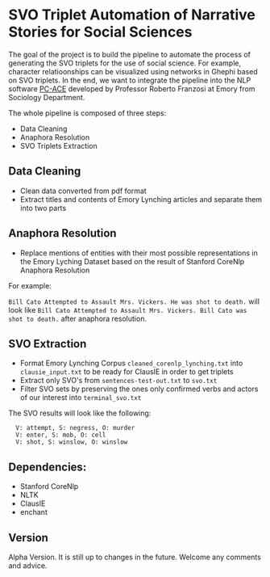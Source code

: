 # SVO Triplet Automation of Narrative Stories for Social Sciences 

The goal of the project is to build the pipeline to automate the process of generating the SVO triplets for the use of social science. 
For example, character relatioonships can be visualized using networks in Ghephi based on SVO triplets. In the end, we want to integrate the pipeline into the NLP software [PC-ACE](https://pc-ace.com/) developed by Professor Roberto Franzosi at Emory from Sociology Department.

The whole pipeline is composed of three steps:
  - Data Cleaning 
  - Anaphora Resolution 
  - SVO Triplets Extraction
 
## Data Cleaning
  - Clean data converted from pdf format
  - Extract titles and contents of Emory Lynching articles and separate them into two parts 
 
## Anaphora Resolution 
  - Replace mentions of entities with their most possible representations in the Emory Lyching Dataset based on the result of Stanford CoreNlp Anaphora Resolution
  
  For example: 
  
  `Bill Cato Attempted to Assault Mrs. Vickers. He was shot to death.` will look like 
  `Bill Cato Attempted to Assault Mrs. Vickers. Bill Cato was shot to death.` after anaphora resolution.

## SVO Extraction 
  - Format Emory Lynching Corpus `cleaned_corenlp_lynching.txt` into `clausie_input.txt` to be ready for ClausIE in order to get triplets
  - Extract only SVO's from `sentences-test-out.txt` to `svo.txt`
  - Filter SVO sets by preserving the ones only confirmed verbs and actors of our interest into `terminal_svo.txt`
  
  The SVO results will look like the following:
      
      V: attempt, S: negress, O: murder
      V: enter, S: mob, O: cell
      V: shot, S: winslow, O: winslow
  
##  Dependencies:
  - Stanford CoreNlp 
  - NLTK
  - ClausIE
  - enchant

## Version 
Alpha Version. It is still up to changes in the future. Welcome any comments and advice. 
